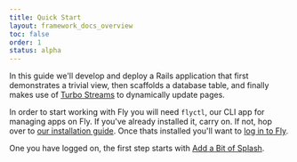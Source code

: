 ```yaml
---
title: Quick Start
layout: framework_docs_overview
toc: false
order: 1
status: alpha
---
```


In this guide we'll develop and deploy a Rails application that first
demonstrates a trivial view, then scaffolds a database table, and finally makes
use of [Turbo Streams](https://turbo.hotwired.dev/handbook/streams) to dynamically
update pages.

In order to start working with Fly you will need `flyctl`, our CLI app for managing apps on Fly. If you've already installed it, carry on. If not, hop over to [our installation guide](/docs/getting-started/installing-flyctl/). Once thats installed you'll want to [log in to Fly](/docs/getting-started/log-in-to-fly/).

<!--
Once you have logged on, here are the three steps and a recap.  Proceed with the first one, then on to the next.
-->

One you have logged on, the first step starts with [Add a Bit of Splash](/docs/rails/quick-start/splash/).

